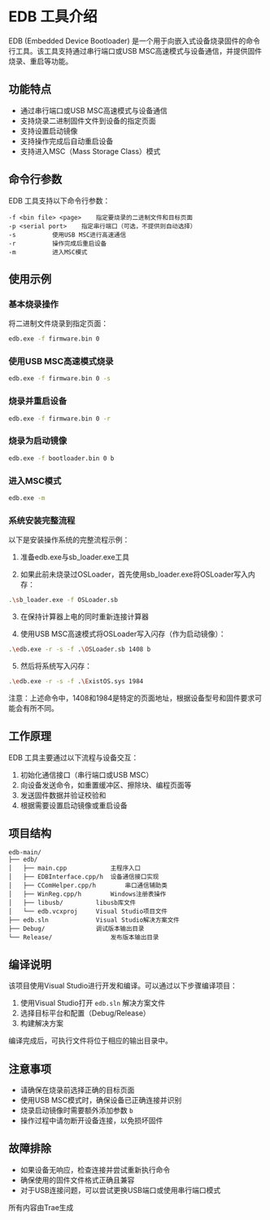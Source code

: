# EDB 工具介绍

EDB (Embedded Device Bootloader) 是一个用于向嵌入式设备烧录固件的命令行工具。该工具支持通过串行端口或USB MSC高速模式与设备通信，并提供固件烧录、重启等功能。

## 功能特点

- 通过串行端口或USB MSC高速模式与设备通信
- 支持烧录二进制固件文件到设备的指定页面
- 支持设置启动镜像
- 支持操作完成后自动重启设备
- 支持进入MSC（Mass Storage Class）模式

## 命令行参数

EDB 工具支持以下命令行参数：

```
-f <bin file> <page>	指定要烧录的二进制文件和目标页面
-p <serial port>	指定串行端口（可选，不提供则自动选择）
-s			使用USB MSC进行高速通信
-r			操作完成后重启设备
-m			进入MSC模式
```

## 使用示例

### 基本烧录操作

将二进制文件烧录到指定页面：

```bash
edb.exe -f firmware.bin 0
```

### 使用USB MSC高速模式烧录

```bash
edb.exe -f firmware.bin 0 -s
```

### 烧录并重启设备

```bash
edb.exe -f firmware.bin 0 -r
```

### 烧录为启动镜像

```bash
edb.exe -f bootloader.bin 0 b
```

### 进入MSC模式

```bash
edb.exe -m
```

### 系统安装完整流程

以下是安装操作系统的完整流程示例：

1. 准备edb.exe与sb_loader.exe工具

2. 如果此前未烧录过OSLoader，首先使用sb_loader.exe将OSLoader写入内存：

```bash
.\sb_loader.exe -f OSLoader.sb
```

3. 在保持计算器上电的同时重新连接计算器

4. 使用USB MSC高速模式将OSLoader写入闪存（作为启动镜像）：

```bash
.\edb.exe -r -s -f .\OSLoader.sb 1408 b
```

5. 然后将系统写入闪存：

```bash
.\edb.exe -r -s -f .\ExistOS.sys 1984
```

注意：上述命令中，1408和1984是特定的页面地址，根据设备型号和固件要求可能会有所不同。

## 工作原理

EDB 工具主要通过以下流程与设备交互：

1. 初始化通信接口（串行端口或USB MSC）
2. 向设备发送命令，如重置缓冲区、擦除块、编程页面等
3. 发送固件数据并验证校验和
4. 根据需要设置启动镜像或重启设备

## 项目结构

```
edb-main/
├── edb/
│   ├── main.cpp			主程序入口
│   ├── EDBInterface.cpp/h	设备通信接口实现
│   ├── CComHelper.cpp/h		串口通信辅助类
│   ├── WinReg.cpp/h		Windows注册表操作
│   ├── libusb/			libusb库文件
│   └── edb.vcxproj		Visual Studio项目文件
├── edb.sln				Visual Studio解决方案文件
├── Debug/				调试版本输出目录
└── Release/				发布版本输出目录
```

## 编译说明

该项目使用Visual Studio进行开发和编译。可以通过以下步骤编译项目：

1. 使用Visual Studio打开 `edb.sln` 解决方案文件
2. 选择目标平台和配置（Debug/Release）
3. 构建解决方案

编译完成后，可执行文件将位于相应的输出目录中。

## 注意事项

- 请确保在烧录前选择正确的目标页面
- 使用USB MSC模式时，确保设备已正确连接并识别
- 烧录启动镜像时需要额外添加参数 `b`
- 操作过程中请勿断开设备连接，以免损坏固件

## 故障排除

- 如果设备无响应，检查连接并尝试重新执行命令
- 确保使用的固件文件格式正确且兼容
- 对于USB连接问题，可以尝试更换USB端口或使用串行端口模式

所有内容由Trae生成